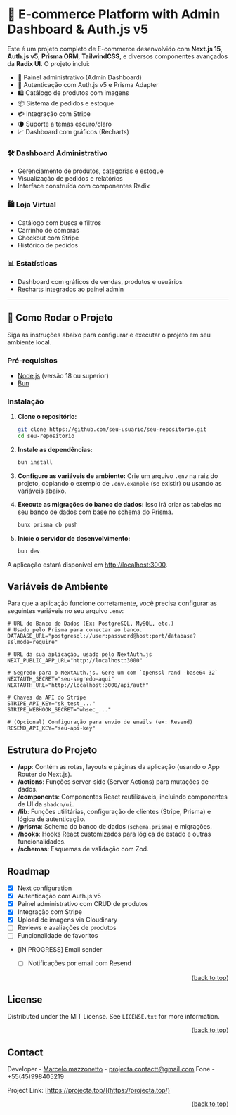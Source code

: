 # 🛒 E-commerce Platform with Admin Dashboard & Auth.js v5

Este é um projeto completo de E-commerce desenvolvido com **Next.js 15**, **Auth.js v5**, **Prisma ORM**, **TailwindCSS**, e diversos componentes avançados da **Radix UI**. O projeto inclui:

- 💼 Painel administrativo (Admin Dashboard)
- 🔐 Autenticação com Auth.js v5 e Prisma Adapter
- 🛍️ Catálogo de produtos com imagens
- 📦 Sistema de pedidos e estoque
- 💳 Integração com Stripe
- 🌘 Suporte a temas escuro/claro
- 📈 Dashboard com gráficos (Recharts)

### 🛠️ Dashboard Administrativo
- Gerenciamento de produtos, categorias e estoque
- Visualização de pedidos e relatórios
- Interface construída com componentes Radix

### 🛍️ Loja Virtual
- Catálogo com busca e filtros
- Carrinho de compras
- Checkout com Stripe
- Histórico de pedidos

### 📊 Estatísticas
- Dashboard com gráficos de vendas, produtos e usuários
- Recharts integrados ao painel admin

---

## 🧪 Como Rodar o Projeto

Siga as instruções abaixo para configurar e executar o projeto em seu ambiente local.

### Pré-requisitos

- [Node.js](https://nodejs.org/en/) (versão 18 ou superior)
- [Bun](https://bun.sh/)

### Instalação

1.  **Clone o repositório:**
    ```bash
    git clone https://github.com/seu-usuario/seu-repositorio.git
    cd seu-repositorio
    ```

2.  **Instale as dependências:**
    ```bash
    bun install
    ```

3.  **Configure as variáveis de ambiente:**
    Crie um arquivo `.env` na raiz do projeto, copiando o exemplo de `.env.example` (se existir) ou usando as variáveis abaixo.

4.  **Execute as migrações do banco de dados:**
    Isso irá criar as tabelas no seu banco de dados com base no schema do Prisma.
    ```bash
    bunx prisma db push
    ```

5.  **Inicie o servidor de desenvolvimento:**
    ```bash
    bun dev
    ```

A aplicação estará disponível em [http://localhost:3000](http://localhost:3000).

## Variáveis de Ambiente

Para que a aplicação funcione corretamente, você precisa configurar as seguintes variáveis no seu arquivo `.env`:

```env
# URL do Banco de Dados (Ex: PostgreSQL, MySQL, etc.)
# Usado pelo Prisma para conectar ao banco.
DATABASE_URL="postgresql://user:password@host:port/database?sslmode=require"

# URL da sua aplicação, usado pelo NextAuth.js
NEXT_PUBLIC_APP_URL="http://localhost:3000"

# Segredo para o NextAuth.js. Gere um com `openssl rand -base64 32`
NEXTAUTH_SECRET="seu-segredo-aqui"
NEXTAUTH_URL="http://localhost:3000/api/auth"

# Chaves da API do Stripe
STRIPE_API_KEY="sk_test_..."
STRIPE_WEBHOOK_SECRET="whsec_..."

# (Opcional) Configuração para envio de emails (ex: Resend)
RESEND_API_KEY="seu-api-key"
```

## Estrutura do Projeto

- **/app**: Contém as rotas, layouts e páginas da aplicação (usando o App Router do Next.js).
- **/actions**: Funções server-side (Server Actions) para mutações de dados.
- **/components**: Componentes React reutilizáveis, incluindo componentes de UI da `shadcn/ui`.
- **/lib**: Funções utilitárias, configuração de clientes (Stripe, Prisma) e lógica de autenticação.
- **/prisma**: Schema do banco de dados (`schema.prisma`) e migrações.
- **/hooks**: Hooks React customizados para lógica de estado e outras funcionalidades.
- **/schemas**: Esquemas de validação com Zod.

<!-- ROADMAP -->
## Roadmap

- [x] Next configuration
- [x] Autenticação com Auth.js v5
- [x] Painel administrativo com CRUD de produtos
- [x] Integração com Stripe
- [x] Upload de imagens via Cloudinary
- [ ] Reviews e avaliações de produtos
- [ ] Funcionalidade de favoritos
- [IN PROGRESS] Email sender
    - [ ] Notificações por email com Resend


<p align="right">(<a href="#readme-top">back to top</a>)</p>




<!-- LICENSE -->
## License

Distributed under the MIT License. See `LICENSE.txt` for more information.

<p align="right">(<a href="#readme-top">back to top</a>)</p>



<!-- CONTACT -->
## Contact

Developer - [Marcelo mazzonetto](https://www.linkedin.com/in/marcelo-mazzonetto-87214b233/) - projecta.contactt@gmail.com
Fone - +55(45)998405219

Project Link: [https://projecta.top/](https://projecta.top/)

<p align="right">(<a href="#readme-top">back to top</a>)</p>




[contributors-shield]: https://img.shields.io/github/contributors/othneildrew/Best-README-Template.svg?style=for-the-badge
[contributors-url]: https://github.com/DDANCING
[linkedin-shield]: https://img.shields.io/badge/-LinkedIn-black.svg?style=for-the-badge&logo=linkedin&colorB=555
[linkedin-url]: https://www.linkedin.com/in/marcelo-mazzonetto-87214b233/
